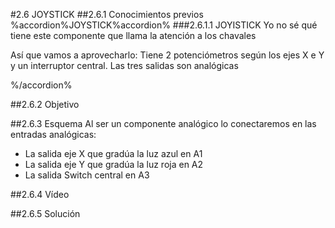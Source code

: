 #2.6 JOYSTICK
##2.6.1 Conocimientos previos
%accordion%JOYSTICK%accordion%
###2.6.1.1 JOYISTICK
Yo no sé qué tiene este componente que llama la atención a los chavales

Así que vamos a aprovecharlo: Tiene 2 potenciómetros según los ejes X e Y y un interruptor central. Las tres salidas son analógicas

%/accordion%


##2.6.2 Objetivo

##2.6.3 Esquema
Al ser un componente analógico lo conectaremos en las entradas analógicas:
* La salida eje X que gradúa la luz azul en A1
* La salida eje Y que gradúa la luz roja en A2
* La salida Switch central en A3


##2.6.4 Vídeo

##2.6.5 Solución